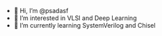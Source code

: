 - 👋 Hi, I’m @psadasf
- 👀 I’m interested in VLSI and Deep Learning
- 🌱 I’m currently learning SystemVerilog and Chisel


<!---
psadasf/psadasf is a ✨ special ✨ repository because its `README.md` (this file) appears on your GitHub profile.
You can click the Preview link to take a look at your changes.
--->
